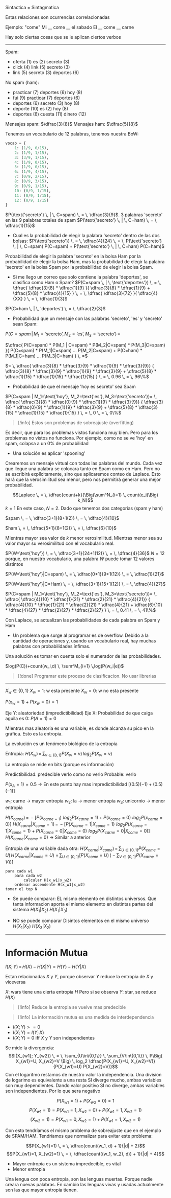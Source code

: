 
Sintactica = Sintagmatica

Estas relaciones son ocurrencias correlacionadas

Ejemplo:
"come"
Mi  __ come __ el sabado
El __ come __ carne

Hay solo ciertas cosas que se le aplican ciertos verbos

___
Spam:
- oferta (1) es (2) secreto (3)
- click (4) link (5) secreto (3)
- link (5) secreto (3) deportes (6)

No spam (ham):
- practicar (7) deportes (6) hoy (8)
- fui (9) practicar (7) deportes (6)
- deportes (6) secreto (3) hoy (8)
- deporte (10) es (2) hoy (8)
- deportes (6) cuesta (11) dinero (12)

Mensajes spam: $\dfrac{3}{8}$
Mensajes ham: $\dfrac{5}{8}$

Tenemos un vocabulario de 12 palabras, tenemos nuestra BoW:
```python
vocab = {
	1: (1/9, 0/15), 
	2: (1/9, 1/15), 
	3: (3/9, 1/15),
	4: (1/9, 0/15),
	5: (1/9, 0/15),
	6: (1/9, 4/15),
	7: (0/9, 2/15),
	8: (0/9, 3/15),
	9: (0/9, 1/15),
	10: (0/9, 1/15),
	11: (0/9, 1/15),
	12: (0/9, 1/15)
}
```

$P(\text{'secreto'} \, | \, C=spam) \, = \, \dfrac{3}{9}$.  3 palabras 'secreto' en las 9 palabras totales de spam
$P(\text{'secreto'} \, | \, C=ham) \, = \, \dfrac{1}{15}$

- Cual es la probabilidad de elegir la palabra 'secreto' dentro de las dos bolsas:
$P(\text{'secreto'}) \, = \, \dfrac{4}{24} \, = \, P(\text{'secreto'} \, | \, C=spam) P(C=spam) + P(\text{'secreto'} \, | \, C=ham) P(C=ham)$

Probabilidad de elegir la palabra 'secreto' en la bolsa Ham por la probabilidad de elegir la bolsa Ham, mas la probabilidad de elegir la palabra 'secreto' en la bolsa Spam por la probabilidad de elegir la bolsa Spam.

- Si me llego un correo que solo contiene la palabra 'deportes', se clasifica como Ham o Spam?
$P(C=spam \, | \, \text{'deportes'}) \, = \, \dfrac{ \dfrac{3}{8} * \dfrac{1}{9} }{ \dfrac{3}{8} * \dfrac{1}{9} + \dfrac{5}{8} * \dfrac{4}{15} } \, = \, \dfrac{ \dfrac{3}{72} }{ \dfrac{4}{XX} } \, = \, \dfrac{1}{3}$

$P(C=ham \, | \, 'deportes') \, = \, \dfrac{2}{3}$


- Probabilidad que un mensaje con las palabras 'secreto', 'es' y 'secreto' sean Spam:

$P(C=spam\,|\,M_1=\text{'secreto'}, M_2=\text{'es'}, M_3=\text{'secreto'}) \, =$

$\dfrac{ P(C=spam) * P(M_1 | C=spam) * P(M_2|C=spam) * P(M_3|C=spam) }{ P(C=spam) * P(M_1|C=spam) ... P(M_2|C=spam) + P(C=ham) * P(M_1|C=ham) ... P(M_3|C=ham) } \, =$

$= \, \dfrac{ \dfrac{3}{8} * \dfrac{3}{9} * \dfrac{1}{9} * \dfrac{3}{9}} { \dfrac{3}{8} * \dfrac{3}{9} * \dfrac{1}{9} * \dfrac{3}{9} + \dfrac{5}{8} * \dfrac{1}{15} * \dfrac{1}{15} * \dfrac{1}{15} } \, = \, 0.96 \, = \, 96\%$ 


- Probabilidad de que el mensaje 'hoy es secreto' sea Spam

$P(C=spam | M_1=\text{'hoy'}, M_2=\text{'es'}, M_3=\text{'secreto'})= \, \dfrac{ \dfrac{3}{8} * \dfrac{0}{9} * \dfrac{1}{9} * \dfrac{3}{9}} { \dfrac{3}{8} * \dfrac{0}{9} * \dfrac{1}{9} * \dfrac{3}{9} + \dfrac{5}{8} * \dfrac{3}{15} * \dfrac{1}{15} * \dfrac{1}{15} } \, = \, 0 \, = \, 0\%$ 


>[!info] Estos son problemas de sobreajuste (overfitting)

Es decir, que para los problemas vistos funciona muy bien. Pero para los problemas no vistos no funciona. Por ejemplo, como no se ve 'hoy' en spam, colapsa a un 0% de probabilidad

- Una solución es aplicar 'spooning'

Crearemos un mensaje virtual con todas las palabras del mundo. Cada vez que llegue una palabra se colocara tanto en Spam como en Ham. Pero no se escribirá explícitamente, sino que aplicaremos conteo de Laplace. Esto hará que la verosimilitud sea menor, pero nos permitirá generar una mejor probabilidad.

$$Laplace \, = \, \dfrac{count+k}{\Big(\sum^N_{i=1} \, count(e_i)\Big) k_N}$$
$k = 1$
En este caso, $N= 2$. Dado que tenemos dos categorías (spam y ham)

$spam \, = \, \dfrac{3+1}{8+1(2)} \, = \, \dfrac{4}{10}$

$ham \, = \, \dfrac{5+1}{8+1(2)} \, = \, \dfrac{6}{10}$

MIentras mayor sea valor de $k$ menor verosimilitud. Mientras menor sea su valor mayor su verosimilitud con el vocabulario real.

$P(W=\text{'hoy'}) \, = \, \dfrac{3+1}{24+1(12)} \, = \, \dfrac{4}{36}$
$N=12$ porque, en nuestro vocabulario, una palabra $W$ puede tomar 12 valores distintos

$P(W=\text{'hoy'}|C=spam) \, = \, \dfrac{0+1}{9+1(12)} \, = \, \dfrac{1}{21}$

$P(W=\text{'hoy'}|C=Ham) \, = \, \dfrac{3+1}{15+1(12)} \, = \, \dfrac{4}{27}$


$P(C=spam | M_1=\text{'hoy'}, M_2=\text{'es'}, M_3=\text{'secreto'})= \, \dfrac{ \dfrac{4}{10} * \dfrac{1}{21} * \dfrac{2}{21} * \dfrac{4}{21}} { \dfrac{4}{10} * \dfrac{1}{21} * \dfrac{2}{21} * \dfrac{4}{21} + \dfrac{6}{10} * \dfrac{4}{27} * \dfrac{2}{27} * \dfrac{2}{27} } \, = \, 0.41 \, = \, 41\%$

Con Laplace, se actualizan las probabilidades de cada palabra en Spam y Ham


- Un problema que surge al programar es de overflow. Debido a la cantidad de operaciones y, usando un vocabulario real, hay muchas palabras con probabilidades ínfimas.

Una solución es tomar en cuenta solo el numerador de las probabilidades. 

$log(P(C))+count(w_i,d) \, \sum^M_{i=1} \,log(P(w_i|e))$

>[!done] Programar este proceso de clasificacion. No usar librerias

___

$X_w \in \{0,1\}$
$X_w = 1:$ w esta presente
$X_w = 0:$ w no esta presente

$P(x_w=1)+P(x_w=0) = 1$


Eje Y: aleatoriedad (impredictibilidad)
Eje X: Probabilidad de que caiga aguila es 0: $P(A=1) = 0$

MIentras mas aleatoria es una variable, es donde alcanza su pico en la gráfica.
Esto es la entropia.

La evolución es un fenómeno biológico de la entropia

Entropia:
$H(X_w) \, = \, \sum_{v\in \{0, 1\}} P(X_w=v) \, log_2 P(X_w=v)$

La entropia se mide en bits (porque es información)

Predictibilidad: predecible verlo como no verlo
Probable: verlo


$P(x_A = 1) = 0.5$ -> En este punto hay mas impredictibilidad
$[(0.5)(-1) + (0.5)(-1)]$

$w_1$: carne -> mayor entropia
$w_2$: la -> menor entropia
$w_3$: unicornio -> menor entropia


$H(X_{carne}) \, = \, -[P(x_{carne=1}) \, \, log_2 P(x_{carne}=1)+P(x_{carne}=0) \, \, log_2P(x_{carne}=0)]$
$H(X_{carne}|X_{come}=1) \, = \, -[P(X_{carne}=1|X_{come}=1) \, \, log_2 P(X_{carne}=1|X_{come}=1)+P(X_{carne}=0|X_{come}=0) \, \, log_2P(X_{carne}=0|X_{come}=0)]$
$H(X_{carne}|X_{come}=0)$ -> Similar a anterior


Entropia de una variable dada otra:
$H(X_{carne} | X_{come}) \, = \, \sum_{U\in\{0,1\}} P(X_{come}=U) \, H(X_{carne}|X_{come}=U)$
$= \, \sum_{U \in \{0,1\}} [P(X_{come}=U) \, \Big( -\sum_{V\in \{0,1\}} P(X_{carne} = V) \Big)]$

```
para cada w1
	para cada w2
		calcular H(x_w1|x_w2)
	ordenar ascendente H(x_w1|x_w2)
tomar el top N
```

- Se puede comparar:
EL mismo elemento en distintos universos. Que tanta informacion aporta el mismo elemento en distintas partes del sistema
$H(X_1 | X_2)$
$H(X_1 | X_3)$

- NO se puede comparar
Disintos elementos en el mismo universo
$H(X_1 | X_2)$
$H(X_3 | X_2)$

___
# Información Mutua

$I(X; Y) \, = \, H(X) - H(X|Y) = H(Y)-H(Y|X)$

Estan relacionadas $X$ y $Y$, porque observar $Y$ reduce la entropia de $X$ y viceversa

$X$: wars tiene una cierta entropia $H$
Pero si se observa $Y$: star, se reduce $H(X)$

>[!info] Reduce la entropia se vuelve mas predecible

>[!info] La información mutua es una medida de interdependencia

- $I(X;Y) >= 0$
- $I(X;Y) = I(Y;X)$
- $I(X;Y) = 0$  iff $X$ y $Y$ son independientes 

Se mide la divergencia:
$$I(X_{w1}; Y_{w2}) \, = \, \sum_{U\in\{0,1\}} \, \sum_{V\in\{0,1\}} \, P\Big( X_{w1}=U, X_{w2}=V \Big) \, log_2 \dfrac{P(X_{w1}=U, X_{w2}=V)}{P(X_{w1}=U) P(X_{w2}=V)}$$
Con el logaritmo restamos de nuestro valor la independencia. Una division de logarimo es equivalente a una resta
SI diverge mucho, ambas variables son muy dependientes. Dando valor positivo
SI no diverge, ambas variables son independientes. Por lo que sera negativo


$$P(X_{w1}=1) + P(X_{w2}=0) = 1$$
$$P(X_{w1}=1) = P(X_{w1}=1, X_{w2}=0) + P(X_{w1}=1, X_{w2} = 1)$$
$$(X_{w2}=1) = P(X_{w1}=0, X_{w2}=1) + P(X_{w1}=1, X_{w2} = 1)$$

Con esto tendríamos el mismo problema de sobreajuste que en el ejemplo de SPAM/HAM. Tendríamos que normalizar para evitar este problema:

$$P(X_{w1}=1) \, = \, \dfrac{count(w_1, d) + 1}{|d| + 2}$$
$$P(X_{w1}=1, X_{w2}=1) \, = \, \dfrac{count((w_1, w_2), d)) + 1}{|d| + 4}$$


- Mayor entropia es un sistema impredecible, es vital
- Menor entropia 

Una lengua con poca entropia, son las lenguas muertas. Porque nadie creara nuevas palabras. En cambio las lenguas vivas y usadas actualmente son las que mayor entropia tienen.

